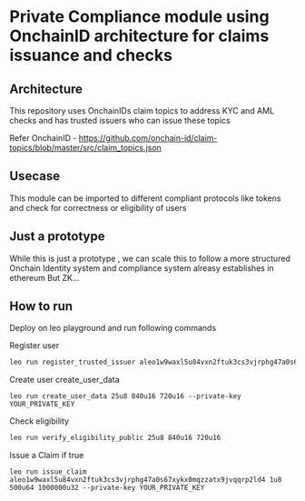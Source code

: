 # Private Compliance module using OnchainID architecture for claims issuance and checks

## Architecture

This repository uses OnchainIDs claim topics to address KYC and AML checks and has trusted issuers who can issue these topics


Refer OnchainID - https://github.com/onchain-id/claim-topics/blob/master/src/claim_topics.json


## Usecase

This module can be imported to different compliant protocols like tokens and check for correctness or eligibility of users 

## Just a prototype

While this is just a prototype , we can scale this to follow a more structured Onchain Identity system and compliance system alreasy establishes in ethereum
But ZK...

## How to run 
Deploy on leo playground and run following commands



Register user 
```bash
leo run register_trusted_issuer aleo1w9waxl5u84vxn2ftuk3cs3vjrphg47a0s67xykx0mqzzatx9jvqqrp2ld4 --private-key YOUR_PRIVATE_KEY
```
Create user create_user_data
```
leo run create_user_data 25u8 840u16 720u16 --private-key YOUR_PRIVATE_KEY
```
Check eligibility
```bash
leo run verify_eligibility_public 25u8 840u16 720u16
```
Issue a Claim if true 

```
leo run issue_claim aleo1w9waxl5u84vxn2ftuk3cs3vjrphg47a0s67xykx0mqzzatx9jvqqrp2ld4 1u8 500u64 1000000u32 --private-key YOUR_PRIVATE_KEY
```

